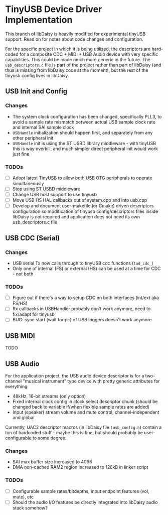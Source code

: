 # TinyUSB Device Driver Implementation

This branch of libDaisy is heavily modified for experimental tinyUSB support.
Read on for notes about code changes and configuration.

For the specific project in which it is being utilized, the descriptors are hard-coded
for a composite CDC + MIDI + USB Audio device with very specific capabilities.
This could be made much more generic in the future. The `usb_descriptors.c` file is part of the
project rather than part of libDaisy (and thus is missing from libDaisy code at the moment),
but the rest of the tinyusb config lives in libDaisy.

## USB Init and Config

### Changes

* The system clock configuration has been changed, specifically PLL3, to avoid a sample rate
  mismatch between actual USB sample clock rate and internal SAI sample clock
* `USBHandle` initialization should happen first, and separately from any other peripheral init
* `USBHandle` init is using the ST USBD library middleware - with tinyUSB this is way overkill, and
   much simpler direct peripheral init would work just fine

### TODOs

- [ ] Adopt latest TinyUSB to allow both USB OTG peripherals to operate simultaneously
- [ ] Stop using ST USBD middleware
- [ ] Change USB host support to use tinyusb
- [ ] Move USB HS HAL callbacks out of system.cpp and into usb.cpp
- [ ] Develop and document user-makefile (or Cmake) driven descriptors configuration so
      modification of tinyusb config/descriptors files inside libDaisy is not required and
      application does not need its own usb_descriptors.c file

## USB CDC (Serial)

### Changes

* USB serial Tx now calls through to tinyUSB cdc functions (`tud_cdc_`)
* Only one of internal (FS) or external (HS) can be used at a time for CDC - not both

### TODOs

- [ ] Figure out if there's a way to setup CDC on both interfaces (int/ext aka FS/HS)
- [ ] Rx callbacks in USBHandler probably don't work anymore, need to fix/adapt for tinyusb
- [ ] BUG: sync start (wait for pc) of USB loggers doesn't work anymore

## USB MIDI

TODO

## USB Audio

For the application project, the USB audio device descriptor is for a two-channel
"musical instrument" type device with pretty generic attributes for everything:

* 48kHz, 16-bit streams (only option)
* Fixed internal clock config in clock select descriptor chunk (should be changed back to variable
  if/when flexible sample rates are added)
* Input (speaker) stream volume and mute control, channel-independent and global

Currently, UAC2 descriptor macros (in libDaisy file `tusb_config.h`) contain a
ton of hardcoded stuff - maybe this is fine, but should probably be user-configurable
to some degree.

### Changes

* SAI max buffer size increased to 4096
* DMA non-cached RAM2 region increased to 128kB in linker script

### TODOs

- [ ] Configurable sample rates/bitdepths, input endpoint features (vol, mute), etc
- [ ] Should the audio I/O features be directly integrated into libDaisy audio stack somehow?
